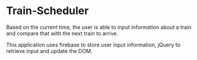 # Train-Scheduler

Based on the current time, the user is able to input information about a train and compare that with the next train to arrive.

This application uses firebase to store user input information, jQuery to retrieve input and update the DOM.
